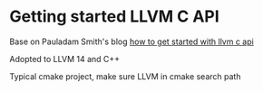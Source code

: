 # Getting started LLVM C API

Base on Pauladam Smith's blog [how to get started with llvm c api](https://www.pauladamsmith.com/blog/2015/01/how-to-get-started-with-llvm-c-api.html)

Adopted to LLVM 14 and C++

Typical cmake project, make sure LLVM in cmake search path
